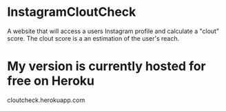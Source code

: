 # InstagramCloutCheck
A website that will access a users Instagram profile and calculate a "clout" score.
The clout score is a an estimation of the user's reach.

# My version is currently hosted for free on Heroku

cloutcheck.herokuapp.com
